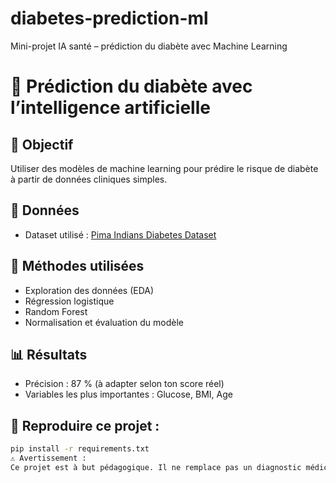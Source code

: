 # diabetes-prediction-ml
Mini-projet IA santé – prédiction du diabète avec Machine Learning
# 🧠 Prédiction du diabète avec l’intelligence artificielle

## 🎯 Objectif
Utiliser des modèles de machine learning pour prédire le risque de diabète à partir de données cliniques simples.

## 📁 Données
- Dataset utilisé : [Pima Indians Diabetes Dataset](https://www.kaggle.com/datasets/uciml/pima-indians-diabetes-database)

## 🔧 Méthodes utilisées
- Exploration des données (EDA)
- Régression logistique
- Random Forest
- Normalisation et évaluation du modèle

## 📊 Résultats
- Précision : 87 % (à adapter selon ton score réel)
- Variables les plus importantes : Glucose, BMI, Age

## 🧪 Reproduire ce projet :
```bash
pip install -r requirements.txt
⚠️ Avertissement :
Ce projet est à but pédagogique. Il ne remplace pas un diagnostic médical.
